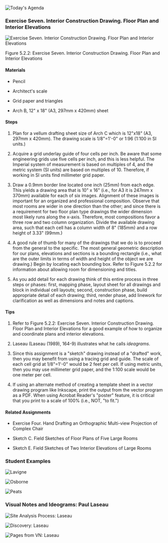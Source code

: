 ![Today's Agenda](images/230308-9_092.png)

### Exercise Seven. Interior Construction Drawing. Floor Plan and Interior Elevations

![Exercise Seven. Interior Construction Drawing. Floor Plan and Interior Elevations](images/050202interiorConstDwg.png)

Figure 5.2.2: Exercise Seven. Interior Construction Drawing. Floor Plan
and Interior Elevations

#### Materials

-   Pencil

-   Architect's scale

-   Grid paper and triangles

-   Arch B, 12\" x 18\" (A3, 297mm x 420mm) sheet

#### Steps

1.  Plan for a vellum drafting sheet size of Arch C which is 12"x18" (A3, 297mm x 420mm). The drawing scale is 1/8"=1'-0" or 1:96 (1:100 in SI units.)

2.  Acquire a grid underlay guide of four cells per inch. Be aware that some engineering grids use five cells per inch, and this is less helpful. The Imperial system of measurement is based on multiples of 4, and the metric system (SI units) are based on multiples of 10.  Therefore, if working in SI units find millimeter grid paper.

3.  Draw a 0.9mm border line located one inch (25mm) from each edge.  This yields a drawing area that is 10" x 16" (i.e., for A3 it is 247mm x 370mm) available for each of six images. Alignment of these images is important for an organized and professional composition.  Observe that most rooms are wider in one direction than the other; and since there is a requirement for two floor plan type drawings the wider dimension most likely runs along the x-axis. Therefore, most compositions favor a three row and two column organization.  Divide the available drawing area, such that each cell has a column width of 8" (185mm) and a row height of 3.33" (99mm.)

4.  A good rule of thumb for many of the drawings that we do is to proceed from the general to the specific. The most general geometric description for our plans, elevations and sections is a bounding rectangle (i.e., what are the outer limits in terms of width and height of the object we are drawing.) Begin by locating each bounding box. Refer to Figure 5.2.2 for information about allowing room for dimensioning and titles.

5.  As you add detail for each drawing think of this entire process in three steps or phases: first, mapping phase, layout sheet for all drawings and block in individual cell layouts; second, construction phase, build appropriate detail of each drawing; third, render phase, add linework for clarification as well as dimensions and notes and captions.

#### Tips

1.  Refer to Figure 5.2.2: Exercise Seven. Interior Construction Drawing. Floor Plan and Interior Elevations for a good example of
    how to organize and coordinate plans and interior elevations.

2.  Laseau (Laseau (1989), 164-9) illustrates what he calls *ideagrams*.

3.  Since this assignment is a "sketch" drawing instead of a "drafted" work, then you may benefit from using a tracing grid and guide. The scale of each cell grid at 1/8"=1'-0" would be 2 feet per cell. If using metric units, then you may use millimeter grid paper, and the 1:100 scale would be one meter per cell.

4.  If using an alternate method of creating a template sheet in a vector drawing program like Inkscape, print the output from the vector program as a PDF. When using Acrobat Reader's "poster" feature, it is critical that you print to a scale of 100% (i.e., NOT, "to fit.")

#### Related Assignments

-   Exercise Four. Hand Drafting an Orthographic Multi-view Projection
    of Complex Chair

-   Sketch C. Field Sketches of Floor Plans of Five Large Rooms

-   Sketch E. Field Sketches of Two Interior Elevations of Large Rooms

### Student Examples

![Lavigne](images/lavigne_barrett4127598_question_65463554_154553615_Ex7_LavigneB.png)

![Osborne](images/osborne_megan4130794_question_65463554_154569639_Ex7_osborneM.png)

![Peats](images/peats_alexis4136662_question_65463542_154551823_Ex7_peatsA.png)

### Visual Notes and Ideograms: Paul Laseau

![Site Analysis Process: Laseau](images/Drawing-in-site-analysis-and-zoning-concept-process.png)

![Discovery: Laseau](images/520.jpg)

![Pages from VN: Laseau](images/pages-from-visual_notes.jpg)

